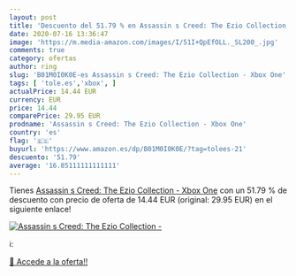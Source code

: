 ```yaml
---
layout: post
title: 'Descuento del 51.79 % en Assassin s Creed: The Ezio Collection - '
date: 2020-07-16 13:36:47
image: 'https://m.media-amazon.com/images/I/51I+QpEfOLL._SL200_.jpg'
comments: true
category: ofertas
author: ring
slug: 'B01M0I0K0E-es Assassin s Creed: The Ezio Collection - Xbox One'
tags: [ 'tole.es','xbox', ]
actualPrice: 14.44 EUR
currency: EUR
price: 14.44
comparePrice: 29.95 EUR
prodname: 'Assassin s Creed: The Ezio Collection - Xbox One'
country: 'es'
flag: '🇪🇸'
buyurl: 'https://www.amazon.es/dp/B01M0I0K0E/?tag=tolees-21'
descuento: '51.79'
average: '16.85111111111111'
---
```


Tienes [Assassin s Creed: The Ezio Collection - Xbox One](https://www.amazon.es/dp/B01M0I0K0E/?tag=tolees-21) con un 51.79 % de descuento con precio de oferta de 14.44 EUR (original: 29.95 EUR) en el siguiente enlace!

[![Assassin s Creed: The Ezio Collection - ](https://m.media-amazon.com/images/I/51I+QpEfOLL._SL200_.jpg)](https://www.amazon.es/dp/B01M0I0K0E/?tag=tolees-21)

ℹ️:


[🛒 Accede a la oferta!!](https://www.amazon.es/dp/B01M0I0K0E/?tag=tolees-21)
